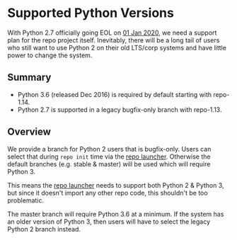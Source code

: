 # Supported Python Versions

With Python 2.7 officially going EOL on [01 Jan 2020](https://pythonclock.org/),
we need a support plan for the repo project itself.
Inevitably, there will be a long tail of users who still want to use Python 2 on
their old LTS/corp systems and have little power to change the system.

## Summary

* Python 3.6 (released Dec 2016) is required by default starting with repo-1.14.
* Python 2.7 is supported in a legacy bugfix-only branch with repo-1.13.

## Overview

We provide a branch for Python 2 users that is bugfix-only.
Users can select that during `repo init` time via the [repo launcher].
Otherwise the default branches (e.g. stable & master) will be used which will
require Python 3.

This means the [repo launcher] needs to support both Python 2 & Python 3, but
since it doesn't import any other repo code, this shouldn't be too problematic.

The master branch will require Python 3.6 at a minimum.
If the system has an older version of Python 3, then users will have to select
the legacy Python 2 branch instead.


[repo launcher]: ../repo
